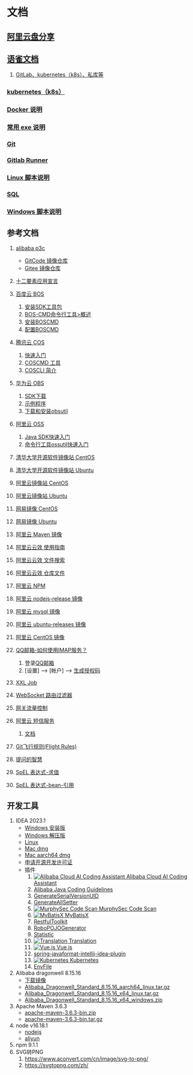 # 文档

## [阿里云盘分享](https://www.aliyundrive.com/s/QaUy1DQRkV4)

## [语雀文档](https://www.yuque.com/xuxiaowei-com-cn)

1. [GitLab、kubernetes（k8s）、私库等](https://www.yuque.com/xuxiaowei-com-cn/gitlab-k8s)

### [kubernetes（k8s）](deployment)

### [Docker 说明](docker)

### [常用 exe 说明](exe)

### [Git](git)

### [Gitlab Runner](gitlab-runner)

### [Linux 脚本说明](sh)

### [SQL](sql)

### [Windows 脚本说明](winsw)

## 参考文档

1. [alibaba p3c](https://github.com/alibaba/p3c)
    - [GitCode 镜像仓库](https://gitcode.net/mirrors/alibaba/p3c)
    - [Gitee 镜像仓库](https://gitee.com/mirrors/P3C)
2. [十二要素应用宣言](https://12factor.net/zh_cn/)

3. [百度云 BOS](https://cloud.baidu.com/doc/BOS/index.html)
    1. [安装SDK工具包](https://cloud.baidu.com/doc/BOS/s/4jwvyrq6p)
    2. [BOS-CMD命令行工具>概述](https://cloud.baidu.com/doc/BOS/s/Sjwvyqetg)
    3. [安装BOSCMD](https://cloud.baidu.com/doc/BOS/s/qjwvyqegc)
    4. [配置BOSCMD](https://cloud.baidu.com/doc/BOS/s/Ejwvyqe55)
4. [腾讯云 COS](https://cloud.tencent.com/document/product/436)
    1. [快速入门](https://cloud.tencent.com/document/product/436/10199)
    2. [COSCMD 工具](https://cloud.tencent.com/document/product/436/10976)
    3. [COSCLI 简介](https://cloud.tencent.com/document/product/436/63143)
5. [华为云 OBS](https://support.huaweicloud.com/obs/index.html)
    1. [SDK下载](https://support.huaweicloud.com/sdk-java-devg-obs/obs_21_0001.html)
    2. [示例程序](https://support.huaweicloud.com/sdk-java-devg-obs/obs_21_0002.html)
    3. [下载和安装obsutil](https://support.huaweicloud.com/utiltg-obs/obs_11_0003.html)
6. [阿里云 OSS](https://help.aliyun.com/product/31815.html)
    1. [Java SDK快速入门](https://help.aliyun.com/document_detail/195870.html)
    2. [命令行工具ossutil快速入门](https://help.aliyun.com/document_detail/195960.html)

7. [清华大学开源软件镜像站 CentOS](https://mirror.tuna.tsinghua.edu.cn/help/centos/)
8. [清华大学开源软件镜像站 Ubuntu](https://mirror.tuna.tsinghua.edu.cn/help/ubuntu/)

9. [阿里云镜像站 CentOS](https://developer.aliyun.com/mirror/centos)
10. [阿里云镜像站 Ubuntu](https://developer.aliyun.com/mirror/ubuntu)

11. [网易镜像 CentOS](https://mirrors.163.com/.help/centos.html)
12. [网易镜像 Ubuntu](http://mirrors.163.com/.help/ubuntu.html)

13. [阿里云 Maven 镜像](https://developer.aliyun.com/mirror/maven)
14. [阿里云云效 使用指南](https://developer.aliyun.com/mvn/guide)
15. [阿里云云效 文件搜索](https://developer.aliyun.com/mvn/search)
16. [阿里云云效 仓库文件](https://developer.aliyun.com/mvn/view)

17. [阿里云 NPM](https://developer.aliyun.com/mirror/NPM)
18. [阿里云 nodejs-release 镜像](https://developer.aliyun.com/mirror/nodejs-release)
19. [阿里云 mysql 镜像](https://developer.aliyun.com/mirror/mysql)
20. [阿里云 ubuntu-releases 镜像](https://developer.aliyun.com/mirror/ubuntu-releases)
21. [阿里云 CentOS 镜像](https://developer.aliyun.com/mirror/centos)

22. [QQ邮箱-如何使用IMAP服务？](https://service.mail.qq.com/cgi-bin/help?subtype=1&id=28&no=331)
    1. 登录[QQ邮箱](https://mail.qq.com)
    2. [设置] --> [帐户] --> [生成授权码](static/QQ-授权码.png)
23. [XXL Job](https://www.xuxueli.com/xxl-job)
24. [WebSocket 路由过滤器](https://cloud.spring.io/spring-cloud-gateway/reference/html/#the-websocket-routing-filter)
25. [网关流量控制](https://sentinelguard.io/zh-cn/docs/api-gateway-flow-control.html)
26. [阿里云 短信服务](https://dysms.console.aliyun.com/overview)
    1. [文档](https://next.api.aliyun.com/product/Dysmsapi)
27. [Git飞行规则(Flight Rules)](https://github.com/k88hudson/git-flight-rules/blob/master/README_zh-CN.md)
28. [提问的智慧](https://gitcode.net/mirrors/ryanhanwu/How-To-Ask-Questions-The-Smart-Way/-/blob/master/README-zh_CN.md)
29. [SpEL 表达式-求值](https://docs.spring.io/spring-framework/docs/current/reference/html/core.html#expressions-evaluation)
30. [SpEL 表达式-bean-引用](https://docs.spring.io/spring-framework/docs/current/reference/html/core.html#expressions-bean-references)

## 开发工具

1. IDEA 2023.1
    - [Windows 安装版](https://download.jetbrains.com.cn/idea/ideaIU-2022.2.3.exe)
    - [Windows 解压版](https://download.jetbrains.com.cn/idea/ideaIU-2022.2.3.win.zip)
    - [Linux](https://download.jetbrains.com.cn/idea/ideaIU-2022.2.3.tar.gz)
    - [Mac dmg](https://download.jetbrains.com.cn/idea/ideaIU-2022.2.3.dmg)
    - [Mac aarch64 dmg](https://download.jetbrains.com.cn/idea/ideaIU-2022.2.3-aarch64.dmg)
    - [申请开源开发许可证](https://www.jetbrains.com/shop/eform/opensource)
    - 插件
        1. [![Alibaba Cloud AI Coding Assistant](static/plugins/AlibabaCloudAICodingAssistant.png) Alibaba Cloud AI Coding Assistant](https://plugins.jetbrains.com/plugin/17809-alibaba-cloud-ai-coding-assistant)
        2. [Alibaba Java Coding Guidelines](https://plugins.jetbrains.com/plugin/10046-alibaba-java-coding-guidelines)
        3. [GenerateSerialVersionUID](https://plugins.jetbrains.com/plugin/185-generateserialversionuid)
        4. [GenerateAllSetter](https://plugins.jetbrains.com/plugin/9360-generateallsetter)
        5. [![MurphySec Code Scan](static/plugins/MurphySecCodeScan.png) MurphySec Code Scan](https://plugins.jetbrains.com/plugin/18274-murphysec-code-scan)
        6. [![MyBatisX](static/plugins/MyBatisX.png) MyBatisX](https://plugins.jetbrains.com/plugin/10119-mybatisx)
        7. [RestfulToolkit](https://plugins.jetbrains.com/plugin/10292-restfultoolkit)
        8. [RoboPOJOGenerator](https://plugins.jetbrains.com/plugin/8634-robopojogenerator)
        9. [Statistic](https://plugins.jetbrains.com/plugin/4509-statistic)
        10. [![Translation](static/plugins/Translation.png) Translation](https://plugins.jetbrains.com/plugin/8579-translation)
        11. [![Vue.js](static/plugins/Vue.js.png) Vue.js](https://plugins.jetbrains.com/plugin/9442-vue-js)
        12. [spring-javaformat-intellij-idea-plugin](https://repo1.maven.org/maven2/io/spring/javaformat/spring-javaformat-intellij-idea-plugin)
        13. [![Kubernetes](static/plugins/kubernetes.svg) Kubernetes](https://plugins.jetbrains.com/plugin/10485-kubernetes)
        14. [EnvFile](https://plugins.jetbrains.com/plugin/7861-envfile)
2. Alibaba dragonwell 8.15.16
    - [下载镜像](https://github.com/dragonwell-project/dragonwell8/wiki/%E4%B8%8B%E8%BD%BD%E9%95%9C%E5%83%8F(Mirrors-for-download))
    - [Alibaba_Dragonwell_Standard_8.15.16_aarch64_linux.tar.gz](https://dragonwell.oss-cn-shanghai.aliyuncs.com/8.15.16/Alibaba_Dragonwell_Standard_8.15.16_aarch64_linux.tar.gz)
    - [Alibaba_Dragonwell_Standard_8.15.16_x64_linux.tar.gz](https://dragonwell.oss-cn-shanghai.aliyuncs.com/8.15.16/Alibaba_Dragonwell_Standard_8.15.16_x64_linux.tar.gz)
    - [Alibaba_Dragonwell_Standard_8.15.16_x64_windows.zip](https://dragonwell.oss-cn-shanghai.aliyuncs.com/8.15.16/Alibaba_Dragonwell_Standard_8.15.16_x64_windows.zip)
3. Apache Maven 3.6.3
    - [apache-maven-3.6.3-bin.zip](https://downloads.apache.org/maven/maven-3/3.6.3/binaries/apache-maven-3.6.3-bin.zip)
    - [apache-maven-3.6.3-bin.tar.gz](https://downloads.apache.org/maven/maven-3/3.6.3/binaries/apache-maven-3.6.3-bin.tar.gz)
4. node v16.18.1
    - [nodejs](https://nodejs.org/dist/v16.18.1)
    - [aliyun](http://mirrors.aliyun.com/nodejs-release/v16.18.1)
5. npm 9.1.1
6. SVG转PNG
    1. https://www.aconvert.com/cn/image/svg-to-png/
    2. https://svgtopng.com/zh/
